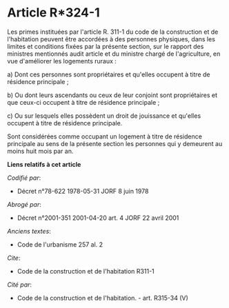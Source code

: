 # Article R*324-1

Les primes instituées par l'article R. 311-1 du code de la construction et de l'habitation peuvent être accordées    à des
personnes physiques, dans les limites et conditions fixées par la présente section, sur le rapport des ministres mentionnés
audit article et du ministre chargé de l'agriculture, en vue d'améliorer les logements ruraux : 

a) Dont ces personnes sont propriétaires et qu'elles occupent à titre de résidence principale ; 

b) Ou dont leurs ascendants ou ceux de leur conjoint sont propriétaires et que ceux-ci occupent à titre de résidence
principale ; 

c) Ou sur lesquels elles possèdent un droit de jouissance et qu'elles occupent à titre de résidence principale. 

Sont considérées comme occupant un logement à titre de résidence principale au sens de la présente section les personnes qui
y demeurent au moins huit mois par an.

**Liens relatifs à cet article**

_Codifié par_:

  - Décret n°78-622 1978-05-31 JORF 8 juin 1978

_Abrogé par_:

  - Décret n°2001-351 2001-04-20 art. 4 JORF 22 avril 2001

_Anciens textes_:

  - Code de l'urbanisme 257 al. 2

_Cite_:

  - Code de la construction et de l'habitation R311-1

_Cité par_:

  - Code de la construction et de l'habitation. - art. R315-34 (V)
